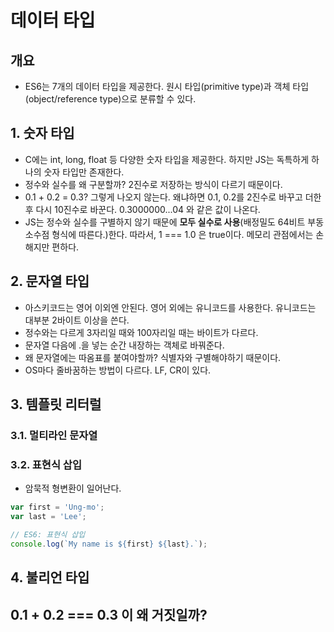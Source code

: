 # 데이터 타입
## 개요
- ES6는 7개의 데이터 타입을 제공한다. 원시 타입(primitive type)과 객체 타입(object/reference type)으로 분류할 수 있다.

## 1. 숫자 타입
- C에는 int, long, float 등 다양한 숫자 타입을 제공한다. 하지만 JS는 독특하게 하나의 숫자 타입만 존재한다.
- 정수와 실수를 왜 구분할까? 2진수로 저장하는 방식이 다르기 때문이다. 
- 0.1 + 0.2 = 0.3? 그렇게 나오지 않는다. 왜냐하면 0.1, 0.2를 2진수로 바꾸고 더한 후 다시 10진수로 바꾼다. 0.3000000...04 와 같은 값이 나온다. 
- JS는 정수와 실수를 구별하지 않기 때문에 **모두 실수로 사용**(배정밀도 64비트 부동소수점 형식에 따른다.)한다. 따라서, 1 === 1.0 은 true이다. 메모리 관점에서는 손해지만 편하다. 


## 2. 문자열 타입
- 아스키코드는 영어 이외엔 안된다. 영어 외에는 유니코드를 사용한다. 유니코드는 대부분 2바이트 이상을 쓴다. 
- 정수와는 다르게 3자리일 때와 100자리일 때는 바이트가 다르다.
- 문자열 다음에 .을 넣는 순간 내장하는 객체로 바꿔준다. 
- 왜 문자열에는 따옴표를 붙여야할까? 식별자와 구별해야하기 때문이다. 
- OS마다 줄바꿈하는 방법이 다르다. LF, CR이 있다.

## 3. 템플릿 리터럴
### 3.1. 멀티라인 문자열
### 3.2. 표현식 삽입
- 암묵적 형변환이 일어난다.
```js
var first = 'Ung-mo';
var last = 'Lee';

// ES6: 표현식 삽입
console.log(`My name is ${first} ${last}.`); 
```

## 4. 불리언 타입

## 0.1 + 0.2 === 0.3 이 왜 거짓일까?
